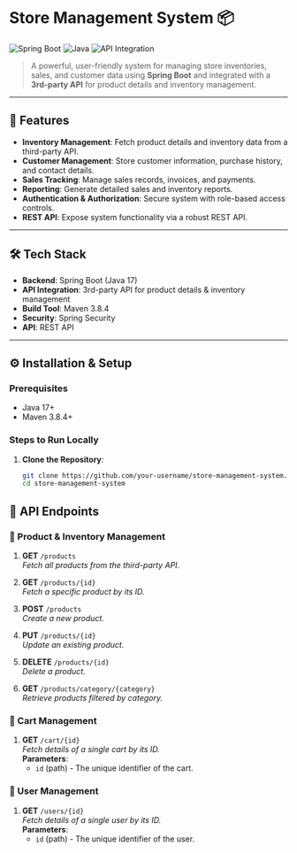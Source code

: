 # Store Management System 📦

![Spring Boot](https://img.shields.io/badge/SpringBoot-2.7.0-green) ![Java](https://img.shields.io/badge/Java-17-orange) ![API Integration](https://img.shields.io/badge/API-3rd--Party-blue)

> A powerful, user-friendly system for managing store inventories, sales, and customer data using **Spring Boot** and integrated with a **3rd-party API** for product details and inventory management.

---

## 🚀 Features

- **Inventory Management**: Fetch product details and inventory data from a third-party API.
- **Customer Management**: Store customer information, purchase history, and contact details.
- **Sales Tracking**: Manage sales records, invoices, and payments.
- **Reporting**: Generate detailed sales and inventory reports.
- **Authentication & Authorization**: Secure system with role-based access controls.
- **REST API**: Expose system functionality via a robust REST API.

---

## 🛠️ Tech Stack

- **Backend**: Spring Boot (Java 17)
- **API Integration**: 3rd-party API for product details & inventory management
- **Build Tool**: Maven 3.8.4
- **Security**: Spring Security
- **API**: REST API

---

## ⚙️ Installation & Setup

### Prerequisites

- Java 17+
- Maven 3.8.4+

### Steps to Run Locally

1. **Clone the Repository**:
   ```bash
   git clone https://github.com/your-username/store-management-system.git
   cd store-management-system


## 📡 API Endpoints

### 🛒 Product & Inventory Management

1. **GET** `/products`  
   *Fetch all products from the third-party API.*

2. **GET** `/products/{id}`  
   *Fetch a specific product by its ID.*

3. **POST** `/products`  
   *Create a new product.*

4. **PUT** `/products/{id}`  
   *Update an existing product.*

5. **DELETE** `/products/{id}`  
   *Delete a product.*

6. **GET** `/products/category/{category}`  
   *Retrieve products filtered by category.*

### 🛒 Cart Management

1. **GET** `/cart/{id}`  
   *Fetch details of a single cart by its ID.*  
   **Parameters**:
   - `id` (path) - The unique identifier of the cart.  

### 🛒 User Management

1. **GET** `/users/{id}`  
   *Fetch details of a single user by its ID.*  
   **Parameters**:
   - `id` (path) - The unique identifier of the user.  
